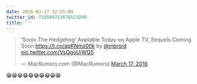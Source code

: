 ```yaml
---
date: 2016-03-17 12:55:00
twitter_id: 710509753676513280
title: ''
---
```


<blockquote class="twitter-tweet"><p lang="en" dir="ltr">‘Sonic The Hedgehog’ Available Today on Apple TV, Sequels Coming Soon <a href="https://t.co/apKNmz0tlk">https://t.co/apKNmz0tlk</a> by <a href="https://twitter.com/mbrsrd?ref_src=twsrc%5Etfw">@mbrsrd</a> <a href="https://t.co/VsQgoUjWQ5">pic.twitter.com/VsQgoUjWQ5</a></p>&mdash; MacRumors.com (@MacRumors) <a href="https://twitter.com/MacRumors/status/710502388294033410?ref_src=twsrc%5Etfw">March 17, 2016</a></blockquote>
<script async src="https://platform.twitter.com/widgets.js" charset="utf-8"></script>

😁😁😁😁😁😁😁😁😁😁 
